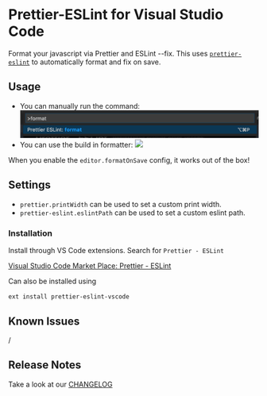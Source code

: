 # Prettier-ESLint for Visual Studio Code

Format your javascript via Prettier and ESLint --fix. This uses [`prettier-eslint`][prettier-eslint] to automatically format and fix on save.

## Usage

- You can manually run the command: ![](./screenshots/command.png)
- You can use the build in formatter: ![](./format.png)

When you enable the `editor.formatOnSave` config, it works out of the box!

## Settings

- `prettier.printWidth` can be used to set a custom print width.
- `prettier-eslint.eslintPath` can be used to set a custom eslint path.

### Installation

Install through VS Code extensions. Search for `Prettier - ESLint`

[Visual Studio Code Market Place: Prettier - ESLint](https://marketplace.visualstudio.com/items?itemName=RobinMalfait.prettier-eslint-vscode)

Can also be installed using 

```
ext install prettier-eslint-vscode
```

## Known Issues

/

## Release Notes

Take a look at our [CHANGELOG](CHANGELOG.md)

[prettier-eslint]: https://github.com/prettier/prettier-eslint